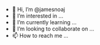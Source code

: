 - 👋 Hi, I’m @jamesnoaj
- 👀 I’m interested in ...
- 🌱 I’m currently learning ...
- 💞️ I’m looking to collaborate on ...
- 📫 How to reach me ...

<!---
jamesnoaj/jamesnoaj is a ✨ special ✨ repository because its `README.md` (this file) appears on your GitHub profile.
You can click the Preview link to take a look at your changes.
--->
